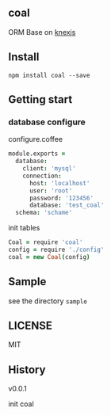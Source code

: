 coal
----------------
  ORM Base on [knexjs](http://knexjs.org)


## Install

```shell
npm install coal --save
```

## Getting start


### database configure

configure.coffee

```coffeescript
module.exports =
  database:
    client: 'mysql'
    connection:
      host: 'localhost'
      user: 'root'
      password: '123456'
      database: 'test_coal'
  schema: 'schame'
```

init tables

```coffeescript
Coal = require 'coal'
config = require './config'
coal = new Coal(config)
```

## Sample

see the directory ```sample```

## LICENSE

MIT

## History

v0.0.1

  init coal